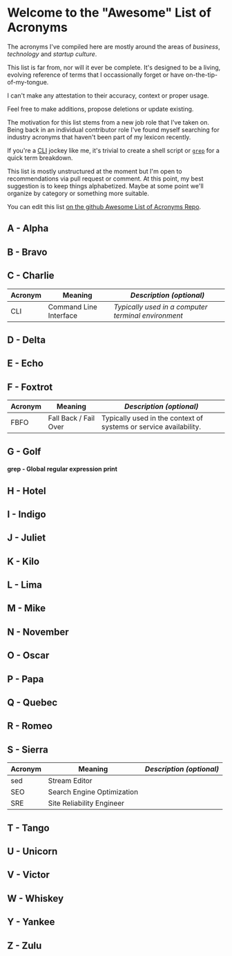 # Welcome to the "Awesome" List of Acronyms

The acronyms I've compiled here are mostly around the areas of *business*, *technology* and *startup culture*.

This list is far from, nor will it ever be complete.  It's designed to be a living, evolving reference of terms that I occassionally forget or have on-the-tip-of-my-tongue.

I can't make any attestation to their accuracy, context or proper usage.

Feel free to make additions, propose deletions or update existing.

The motivation for this list stems from a new job role that I've taken on.  Being back in an individual contributor role I've found myself searching for industry acronyms that haven't been part of my lexicon recently.

If you're a [CLI](#cli---command-line-interface) jockey like me, it's trivial to create a shell script or [`grep`](#G-Golf) for a quick term breakdown.

This list is mostly unstructured at the moment but I'm open to recommendations via pull request or comment.  At this point, my best suggestion is to keep things alphabetized.  Maybe at some point we'll organize by category or something more suitable.

You can edit this list [on the github Awesome List of Acronyms Repo](https://github.com/chrisbergeron/awesome-list-of-acronyms/).

## A - Alpha
## B - Bravo
## C - Charlie
| Acronym | Meaning                | *Description (optional)*                            |
|---------|------------------------|-----------------------------------------------------|
| CLI     | Command Line Interface | *Typically used in a computer terminal environment* |
## D - Delta
## E - Echo
## F - Foxtrot
| Acronym | Meaning               | *Description (optional)*                                          |
|---------|-----------------------|-------------------------------------------------------------------|
| FBFO    | Fall Back / Fail Over | Typically used in the context of systems or service availability. |
## G - Golf
#### grep - Global regular expression print
## H - Hotel
## I - Indigo
## J - Juliet
## K - Kilo
## L - Lima
## M - Mike
## N - November
## O - Oscar
## P - Papa
## Q - Quebec
## R - Romeo
## S - Sierra
| Acronym | Meaning                    | *Description (optional)* |
|---------|----------------------------|--------------------------|
| sed     | Stream Editor              |                          |
| SEO     | Search Engine Optimization |                          |
| SRE     | Site Reliability Engineer  |                          |
## T - Tango
## U - Unicorn
## V - Victor
## W - Whiskey
## Y - Yankee
## Z - Zulu
